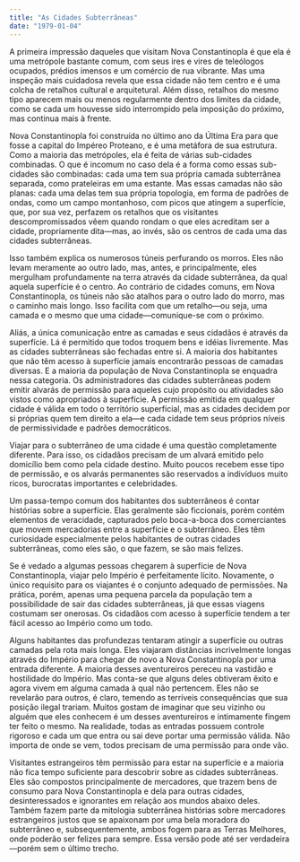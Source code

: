 ```yaml
---
title: "As Cidades Subterrâneas"
date: "1979-01-04"
---
```


A primeira impressão daqueles que visitam Nova Constantinopla é que ela é uma metrópole bastante comum, com seus ires e vires de teleólogos ocupados, prédios imensos e um comércio de rua vibrante. Mas uma inspeção mais cuidadosa revela que essa cidade não tem centro e é uma colcha de retalhos cultural e arquitetural. Além disso, retalhos do mesmo tipo aparecem mais ou menos regularmente dentro dos limites da cidade, como se cada um houvesse sido interrompido pela imposição do próximo, mas continua mais à frente.

Nova Constantinopla foi construída no último ano da Última Era para que fosse a capital do Impéreo Proteano, e é uma metáfora de sua estrutura. Como a maioria das metrópoles, ela é feita de várias sub-cidades combinadas. O que é incomum no caso dela é a forma como essas sub-cidades são combinadas: cada uma tem sua própria camada subterrânea separada, como prateleiras em uma estante. Mas essas camadas não são planas: cada uma delas tem sua própria topologia, em forma de padrões de ondas, como um campo montanhoso, com picos que atingem a superfície, que, por sua vez, perfazem os retalhos que os visitantes descompromissados vêem quando rondam o que eles acreditam ser a cidade, propriamente dita—mas, ao invés, são os centros de cada uma das cidades subterrâneas.

Isso também explica os numerosos túneis perfurando os morros. Eles não levam meramente ao outro lado, mas, antes, e principalmente, eles mergulham profundamente na terra através da cidade subterrânea, da qual aquela superfície é o centro. Ao contrário de cidades comuns, em Nova Constantinopla, os túneis não são atalhos para o outro lado do morro, mas o caminho mais longo. Isso facilita com que um retalho—ou seja, uma camada e o mesmo que uma cidade—comunique-se com o próximo.

Aliás, a única comunicação entre as camadas e seus cidadãos é através da superfície. Lá é permitido que todos troquem bens e idéias livremente. Mas as cidades subterrâneas são fechadas entre si. A maioria dos habitantes que não têm acesso à superfície jamais encontrarão pessoas de camadas diversas. E a maioria da população de Nova Constantinopla se enquadra nessa categoria. Os administradores das cidades subterrâneas podem emitir alvarás de permissão para aqueles cujo propósito ou atividades são vistos como apropriados à superfície. A permissão emitida em qualquer cidade é válida em todo o território superficial, mas as cidades decidem por si próprias quem tem direito a ela—e cada cidade tem seus próprios níveis de permissividade e padrões democráticos.

Viajar para o subterrâneo de uma cidade é uma questão completamente diferente. Para isso, os cidadãos precisam de um alvará emitido pelo domicílio bem como pela cidade destino. Muito poucos recebem esse tipo de permissão, e os alvarás permanentes são reservados a indivíduos muito ricos, burocratas importantes e celebridades.

Um passa-tempo comum dos habitantes dos subterrâneos é contar histórias sobre a superfície. Elas geralmente são ficcionais, porém contém elementos de veracidade, capturados pelo boca-a-boca dos comerciantes que movem mercadorias entre a superfície e o subterrâneo. Eles têm curiosidade especialmente pelos habitantes de outras cidades subterrâneas, como eles são, o que fazem, se são mais felizes.

Se é vedado a algumas pessoas chegarem à superfície de Nova Constantinopla, viajar pelo Império é perfeitamente lícito. Novamente, o único requisito para os viajantes é o conjunto adequado de permissões. Na prática, porém, apenas uma pequena parcela da população tem a possibilidade de sair das cidades subterrâneas, já que essas viagens costumam ser onerosas. Os cidadãos com acesso à superfície tendem a ter fácil acesso ao Império como um todo.

Alguns habitantes das profundezas tentaram atingir a superfície ou outras camadas pela rota mais longa. Eles viajaram distâncias incrivelmente longas através do Império para chegar de novo a Nova Constantinopla por uma entrada diferente. A maioria desses aventureiros pereceu na vastidão e hostilidade do Império. Mas conta-se que alguns deles obtiveram êxito e agora vivem em alguma camada à qual não pertencem. Eles não se revelarão para outros, é claro, temendo as terríveis consequências que sua posição ilegal trariam. Muitos gostam de imaginar que seu vizinho ou alguém que eles conhecem é um desses aventureiros e intimamente fingem ter feito o mesmo. Na realidade, todas as entradas possuem controle rigoroso e cada um que entra ou sai deve portar uma permissão válida. Não importa de onde se vem, todos precisam de uma permissão para onde vão.

Visitantes estrangeiros têm permissão para estar na superfície e a maioria não fica tempo suficiente para descobrir sobre as cidades subterrâneas. Eles são compostos principalmente de mercadores, que trazem bens de consumo para Nova Constantinopla e dela para outras cidades, desinteressados e ignorantes em relação aos mundos abaixo deles. Também fazem parte da mitologia subterrânea histórias sobre mercadores estrangeiros justos que se apaixonam por uma bela moradora do subterrâneo e, subsequentemente, ambos fogem para as Terras Melhores, onde poderão ser felizes para sempre. Essa versão pode até ser verdadeira—porém sem o último trecho.